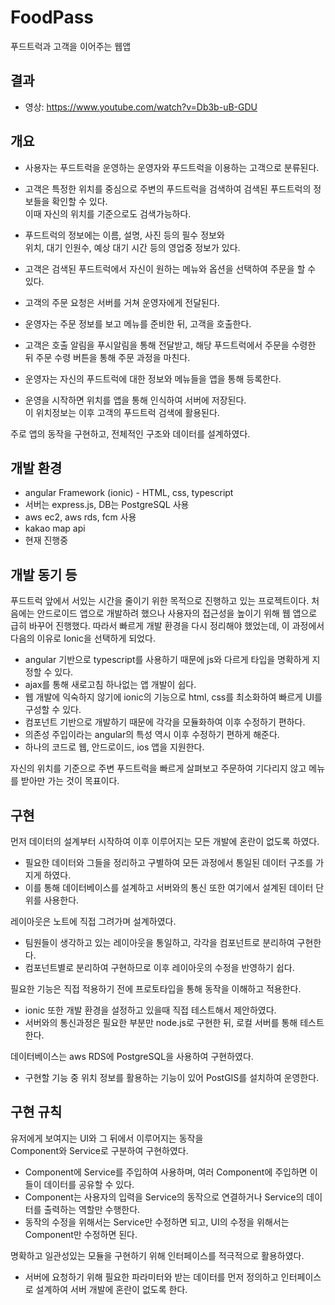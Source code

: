 # FoodPass
푸드트럭과 고객을 이어주는 웹앱

결과
---------
- 영상: https://www.youtube.com/watch?v=Db3b-uB-GDU


개요
-------------
- 사용자는 푸드트럭을 운영하는 운영자와 푸드트럭을 이용하는 고객으로 분류된다.
- 고객은 특정한 위치를 중심으로 주변의 푸드트럭을 검색하여 검색된 푸드트럭의 정보들을 확인할 수 있다.  
이때 자신의 위치를 기준으로도 검색가능하다.
- 푸드트럭의 정보에는 이름, 설명, 사진 등의 필수 정보와  
위치, 대기 인원수, 예상 대기 시간 등의 영업중 정보가 있다.
- 고객은 검색된 푸드트럭에서 자신이 원하는 메뉴와 옵션을 선택하여 주문을 할 수 있다.
- 고객의 주문 요청은 서버를 거쳐 운영자에게 전달된다.
- 운영자는 주문 정보를 보고 메뉴를 준비한 뒤, 고객을 호출한다.
- 고객은 호출 알림을 푸시알림을 통해 전달받고, 해당 푸드트럭에서 주문을 수령한 뒤 주문 수령 버튼을 통해 주문 과정을 마친다.  

- 운영자는 자신의 푸드트럭에 대한 정보와 메뉴들을 앱을 통해 등록한다.
- 운영을 시작하면 위치를 앱을 통해 인식하여 서버에 저장된다.  
이 위치정보는 이후 고객의 푸드트럭 검색에 활용된다.

주로 앱의 동작을 구현하고, 전체적인 구조와 데이터를 설계하였다.

개발 환경
--------------
- angular Framework (ionic)  -  HTML, css, typescript
- 서버는 express.js, DB는 PostgreSQL 사용
- aws ec2, aws rds, fcm 사용
- kakao map api
- 현재 진행중

개발 동기 등
--------------
푸드트럭 앞에서 서있는 시간을 줄이기 위한 목적으로 진행하고 있는 프로젝트이다.
처음에는 안드로이드 앱으로 개발하려 했으나 사용자의 접근성을 높이기 위해 웹 앱으로 급히 바꾸어 진행했다.
따라서 빠르게 개발 환경을 다시 정리해야 했었는데, 이 과정에서 다음의 이유로 Ionic을 선택하게 되었다.
- angular 기반으로 typescript를 사용하기 때문에 js와 다르게 타입을 명확하게 지정할 수 있다.
- ajax를 통해 새로고침 하나없는 앱 개발이 쉽다.
- 웹 개발에 익숙하지 않기에 ionic의 기능으로 html, css를 최소화하여 빠르게 UI를 구성할 수 있다.
- 컴포넌트 기반으로 개발하기 때문에 각각을 모듈화하여 이후 수정하기 편하다.
- 의존성 주입이라는 angular의 특성 역시 이후 수정하기 편하게 해준다.
- 하나의 코드로 웹, 안드로이드, ios 앱을 지원한다.

자신의 위치를 기준으로 주변 푸드트럭을 빠르게 살펴보고 주문하여 기다리지 않고 메뉴를 받아만 가는 것이 목표이다.

구현
--------------
먼저 데이터의 설계부터 시작하여 이후 이루어지는 모든 개발에 혼란이 없도록 하였다.
- 필요한 데이터와 그들을 정리하고 구별하여 모든 과정에서 통일된 데이터 구조를 가지게 하였다.
- 이를 통해 데이터베이스를 설계하고 서버와의 통신 또한 여기에서 설계된 데이터 단위를 사용한다.

레이아웃은 노트에 직접 그려가며 설계하였다.
- 팀원들이 생각하고 있는 레이아웃을 통일하고, 각각을 컴포넌트로 분리하여 구현한다.
- 컴포넌트별로 분리하여 구현하므로 이후 레이아웃의 수정을 반영하기 쉽다.

필요한 기능은 직접 적용하기 전에 프로토타입을 통해 동작을 이해하고 적용한다.
- ionic 또한 개발 환경을 설정하고 있을때 직접 테스트해서 제안하였다.
- 서버와의 통신과정은 필요한 부분만 node.js로 구현한 뒤, 로컬 서버를 통해 테스트한다.

데이터베이스는 aws RDS에 PostgreSQL을 사용하여 구현하였다.
- 구현할 기능 중 위치 정보를 활용하는 기능이 있어 PostGIS를 설치하여 운영한다.


구현 규칙
----------------

유저에게 보여지는 UI와 그 뒤에서 이루어지는 동작을  
Component와 Service로 구분하여 구현하였다.
- Component에 Service를 주입하여 사용하며, 여러 Component에 주입하면 이들이 데이터를 공유할 수 있다.
- Component는 사용자의 입력을 Service의 동작으로 연결하거나 Service의 데이터를 출력하는 역할만 수행한다.
- 동작의 수정을 위해서는 Service만 수정하면 되고, UI의 수정을 위해서는 Component만 수정하면 된다.

명확하고 일관성있는 모듈을 구현하기 위해 인터페이스를 적극적으로 활용하였다.
- 서버에 요청하기 위해 필요한 파라미터와 받는 데이터를 먼저 정의하고 인터페이스로 설계하여 서버 개발에 혼란이 없도록 한다.
